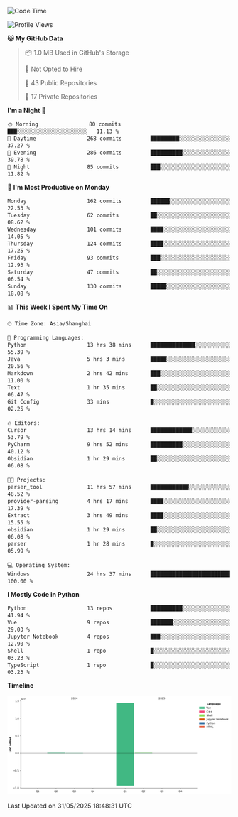 <!--START_SECTION:waka-->
![Code Time](http://img.shields.io/badge/Code%20Time-326%20hrs%2043%20mins-blue)

![Profile Views](http://img.shields.io/badge/Profile%20Views-31-blue)

**🐱 My GitHub Data** 

> 📦 1.0 MB Used in GitHub's Storage 
 > 
> 🚫 Not Opted to Hire
 > 
> 📜 43 Public Repositories 
 > 
> 🔑 17 Private Repositories 
 > 
**I'm a Night 🦉** 

```text
🌞 Morning                80 commits          ███░░░░░░░░░░░░░░░░░░░░░░   11.13 % 
🌆 Daytime                268 commits         █████████░░░░░░░░░░░░░░░░   37.27 % 
🌃 Evening                286 commits         ██████████░░░░░░░░░░░░░░░   39.78 % 
🌙 Night                  85 commits          ███░░░░░░░░░░░░░░░░░░░░░░   11.82 % 
```
📅 **I'm Most Productive on Monday** 

```text
Monday                   162 commits         ██████░░░░░░░░░░░░░░░░░░░   22.53 % 
Tuesday                  62 commits          ██░░░░░░░░░░░░░░░░░░░░░░░   08.62 % 
Wednesday                101 commits         ████░░░░░░░░░░░░░░░░░░░░░   14.05 % 
Thursday                 124 commits         ████░░░░░░░░░░░░░░░░░░░░░   17.25 % 
Friday                   93 commits          ███░░░░░░░░░░░░░░░░░░░░░░   12.93 % 
Saturday                 47 commits          ██░░░░░░░░░░░░░░░░░░░░░░░   06.54 % 
Sunday                   130 commits         █████░░░░░░░░░░░░░░░░░░░░   18.08 % 
```


📊 **This Week I Spent My Time On** 

```text
🕑︎ Time Zone: Asia/Shanghai

💬 Programming Languages: 
Python                   13 hrs 38 mins      ██████████████░░░░░░░░░░░   55.39 % 
Java                     5 hrs 3 mins        █████░░░░░░░░░░░░░░░░░░░░   20.56 % 
Markdown                 2 hrs 42 mins       ███░░░░░░░░░░░░░░░░░░░░░░   11.00 % 
Text                     1 hr 35 mins        ██░░░░░░░░░░░░░░░░░░░░░░░   06.47 % 
Git Config               33 mins             █░░░░░░░░░░░░░░░░░░░░░░░░   02.25 % 

🔥 Editors: 
Cursor                   13 hrs 14 mins      █████████████░░░░░░░░░░░░   53.79 % 
PyCharm                  9 hrs 52 mins       ██████████░░░░░░░░░░░░░░░   40.12 % 
Obsidian                 1 hr 29 mins        ██░░░░░░░░░░░░░░░░░░░░░░░   06.08 % 

🐱‍💻 Projects: 
parser_tool              11 hrs 57 mins      ████████████░░░░░░░░░░░░░   48.52 % 
provider-parsing         4 hrs 17 mins       ████░░░░░░░░░░░░░░░░░░░░░   17.39 % 
Extract                  3 hrs 49 mins       ████░░░░░░░░░░░░░░░░░░░░░   15.55 % 
obsidian                 1 hr 29 mins        ██░░░░░░░░░░░░░░░░░░░░░░░   06.08 % 
parser                   1 hr 28 mins        █░░░░░░░░░░░░░░░░░░░░░░░░   05.99 % 

💻 Operating System: 
Windows                  24 hrs 37 mins      █████████████████████████   100.00 % 
```

**I Mostly Code in Python** 

```text
Python                   13 repos            ██████████░░░░░░░░░░░░░░░   41.94 % 
Vue                      9 repos             ███████░░░░░░░░░░░░░░░░░░   29.03 % 
Jupyter Notebook         4 repos             ███░░░░░░░░░░░░░░░░░░░░░░   12.90 % 
Shell                    1 repo              █░░░░░░░░░░░░░░░░░░░░░░░░   03.23 % 
TypeScript               1 repo              █░░░░░░░░░░░░░░░░░░░░░░░░   03.23 % 
```



**Timeline**

![Lines of Code chart](https://raw.githubusercontent.com/White1943/White1943/main/assets/bar_graph.png)


 Last Updated on 31/05/2025 18:48:31 UTC
<!--END_SECTION:waka-->
